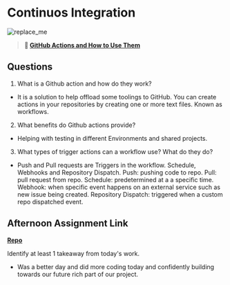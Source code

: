 # Continuos Integration

![replace_me](https://codeworks.blob.core.windows.net/public/assets/img/illustrations/placeholder.svg)

> **📖 [GitHub Actions and How to Use Them](https://codeworksacademy.com/fs-student-guide/resources/wk8-9/05-Github-Actions)**

## Questions

1. What is a Github action and how do they work?

-   It is a solution to help offload some toolings to GitHub. You can create actions in your repositories by creating one or more text files. Known as workflows.

2. What benefits do Github actions provide?

-   Helping with testing in different Environments and shared projects.

3. What types of trigger actions can a workflow use? What do they do?

-   Push and Pull requests are Triggers in the workflow. Schedule, Webhooks and Repository Dispatch. 
Push: pushing code to repo.
Pull: pull request from repo.
Schedule: predetermined at a a specific time.
Webhook: when specific event happens on an external service such as new issue being created.
Repository Dispatch: triggered when a custom repo dispatched event.

## Afternoon Assignment Link

**[Repo](https://github.com/Jacobzeme8/StackedDecks)**

Identify at least 1 takeaway from today's work.

-   Was a better day and did more coding today and confidently building towards our future rich part of our project.
